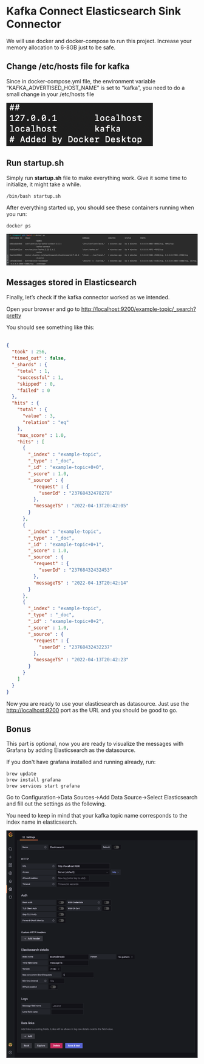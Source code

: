 # Kafka Connect Elasticsearch Sink Connector

We will use docker and docker-compose to run this project. Increase your memory allocation to 6-8GB just to be safe.

## Change /etc/hosts file for kafka

Since in docker-compose.yml file, the environment variable “KAFKA_ADVERTISED_HOST_NAME” is set to “kafka”, you need to do a small change in your /etc/hosts file 

![](images/host.png)

## Run startup.sh

Simply run **startup.sh** file to make everything work. Give it some time to initialize, it might take a while.

```shellscript
/bin/bash startup.sh
```

After everything started up, you should see these containers running when you run:
```shellscript
docker ps
```

![](images/dockerps.png)

## Messages stored in Elasticsearch

Finally, let’s check if the kafka connector worked as we intended.

Open your browser and go to  [http://localhost:9200/example-topic/_search?pretty](http://localhost:9200/example-topic/_search?pretty)

You should see something like this:

```json

{
  "took" : 256,
  "timed_out" : false,
  "_shards" : {
    "total" : 1,
    "successful" : 1,
    "skipped" : 0,
    "failed" : 0
  },
  "hits" : {
    "total" : {
      "value" : 3,
      "relation" : "eq"
    },
    "max_score" : 1.0,
    "hits" : [
      {
        "_index" : "example-topic",
        "_type" : "_doc",
        "_id" : "example-topic+0+0",
        "_score" : 1.0,
        "_source" : {
          "request" : {
            "userId" : "23768432478278"
          },
          "messageTS" : "2022-04-13T20:42:05"
        }
      },
      {
        "_index" : "example-topic",
        "_type" : "_doc",
        "_id" : "example-topic+0+1",
        "_score" : 1.0,
        "_source" : {
          "request" : {
            "userId" : "23768432432453"
          },
          "messageTS" : "2022-04-13T20:42:14"
        }
      },
      {
        "_index" : "example-topic",
        "_type" : "_doc",
        "_id" : "example-topic+0+2",
        "_score" : 1.0,
        "_source" : {
          "request" : {
            "userId" : "23768432432237"
          },
          "messageTS" : "2022-04-13T20:42:23"
        }
      }
    ]
  }
}
```

Now you are ready to use your elasticsearch as datasource. Just use the [http://localhost:9200](http://localhost:9200) port as the URL and you should be good to go.

## Bonus

This part is optional, now you are ready to visualize the messages with Grafana by adding Elasticsearch as the datasource. 

If you don't have grafana installed and running already, run:

```shellscript
brew update
brew install grafana
brew services start grafana
```

Go to Configuration→Data Sources→Add Data Source→Select Elasticsearch and fill out the settings as the following. 

You need to keep in mind that your kafka topic name corresponds to the index name in elasticsearch.

![](images/datasource.png)


